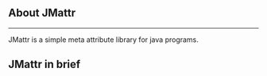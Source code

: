 ## About JMattr
----------
JMattr is a simple meta attribute library for java programs. 

## JMattr in brief

